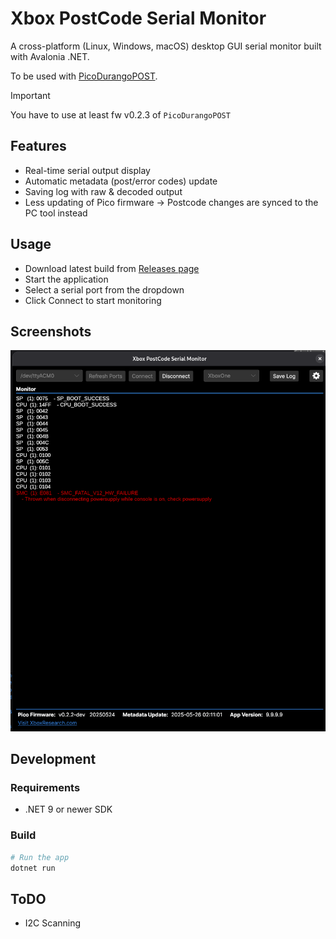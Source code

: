 # Xbox PostCode Serial Monitor

A cross-platform (Linux, Windows, macOS) desktop GUI serial monitor built with Avalonia .NET.

To be used with [PicoDurangoPOST](https://github.com/xboxoneresearch/PicoDurangoPOST).

> [!IMPORTANT]
> You have to use at least fw v0.2.3 of `PicoDurangoPOST`

## Features

- Real-time serial output display
- Automatic metadata (post/error codes) update
- Saving log with raw & decoded output
- Less updating of Pico firmware -> Postcode changes are synced to the PC tool instead

## Usage

- Download latest build from [Releases page](https://github.com/xboxoneresearch/XboxPostcodeMonitor/releases)
- Start the application
- Select a serial port from the dropdown
- Click Connect to start monitoring

## Screenshots

![Xbox PostCode Serial monitor screenshot](./assets/gui_screenshot.png)

## Development

### Requirements

- .NET 9 or newer SDK

### Build

```sh
# Run the app
dotnet run
```

## ToDO

- I2C Scanning
